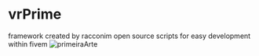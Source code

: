 # vrPrime
framework created by racconim open source scripts for easy development within fivem
![primeiraArte](https://github.com/GuaxinimScripts/vrprime/assets/155213285/0b4dc00f-6cbe-4da6-993e-84ee01803cc3)

